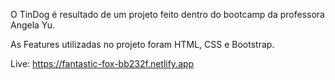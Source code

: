 O TinDog é resultado de um projeto feito dentro do bootcamp da professora Angela Yu. 

As Features utilizadas no projeto foram HTML, CSS e Bootstrap.

Live: <a>https://fantastic-fox-bb232f.netlify.app</a>
